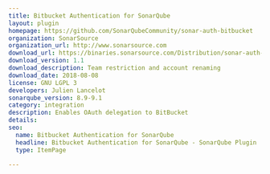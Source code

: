 ```yaml
---
title: Bitbucket Authentication for SonarQube
layout: plugin
homepage: https://github.com/SonarQubeCommunity/sonar-auth-bitbucket
organization: SonarSource
organization_url: http://www.sonarsource.com
download_url: https://binaries.sonarsource.com/Distribution/sonar-auth-bitbucket-plugin/sonar-auth-bitbucket-plugin-1.1.0.381.jar
download_version: 1.1
download_description: Team restriction and account renaming
download_date: 2018-08-08
license: GNU LGPL 3
developers: Julien Lancelot
sonarqube_version: 8.9-9.1
category: integration
description: Enables OAuth delegation to BitBucket
details: 
seo:
  name: Bitbucket Authentication for SonarQube
  headline: Bitbucket Authentication for SonarQube - SonarQube Plugin
  type: ItemPage

---
```

